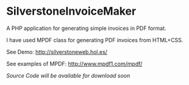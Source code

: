 SilverstoneInvoiceMaker
=======================

A PHP application for generating simple invoices in PDF format.

I have used MPDF class for generating PDF invoices from HTML+CSS.

See Demo: http://silverstoneweb.hol.es/

See examples of MPDF: http://www.mpdf1.com/mpdf/


*Source Code will be available for download soon*

